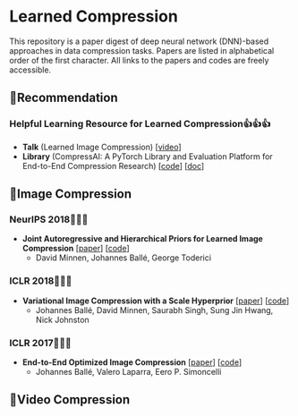 # Learned Compression

This repository is a paper digest of deep neural network (DNN)-based approaches in data compression tasks. Papers are listed in alphabetical order of the first character. All links to the papers and codes are freely accessible.



## :star2:Recommendation

### Helpful Learning Resource for Learned Compression:thumbsup::thumbsup::thumbsup:

- **Talk** (Learned Image Compression) [[video](https://www.youtube.com/watch?v=x_q7cZviXkY)]
- **Library** (CompressAI: A PyTorch Library and Evaluation Platform for End-to-End Compression Research) [[code](https://github.com/InterDigitalInc/CompressAI)] [[doc](https://interdigitalinc.github.io/CompressAI/)]



## :bookmark:Image Compression

### NeurIPS 2018:tada::tada::tada:

- **Joint Autoregressive and Hierarchical Priors for Learned Image Compression** [[paper](https://arxiv.org/abs/1809.02736)] [[code](https://github.com/InterDigitalInc/CompressAI)]
  - David Minnen, Johannes Ballé, George Toderici

### ICLR 2018:tada::tada::tada:

- **Variational Image Compression with a Scale Hyperprior** [[paper](https://arxiv.org/abs/1802.01436)] [[code](https://github.com/InterDigitalInc/CompressAI)]
  - Johannes Ballé, David Minnen, Saurabh Singh, Sung Jin Hwang, Nick Johnston

### ICLR 2017:tada::tada::tada:

- **End-to-End Optimized Image Compression** [[paper](https://arxiv.org/abs/1611.01704)] [[code](https://github.com/tensorflow/compression)]
  - Johannes Ballé, Valero Laparra, Eero P. Simoncelli



## :bookmark:Video Compression